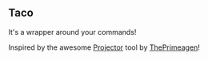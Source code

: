 ## Taco

It's a wrapper around your commands!

Inspired by the awesome [Projector](https://github.com/ThePrimeagen/projector) tool by [ThePrimeagen](https://github.com/ThePrimeagen)!
